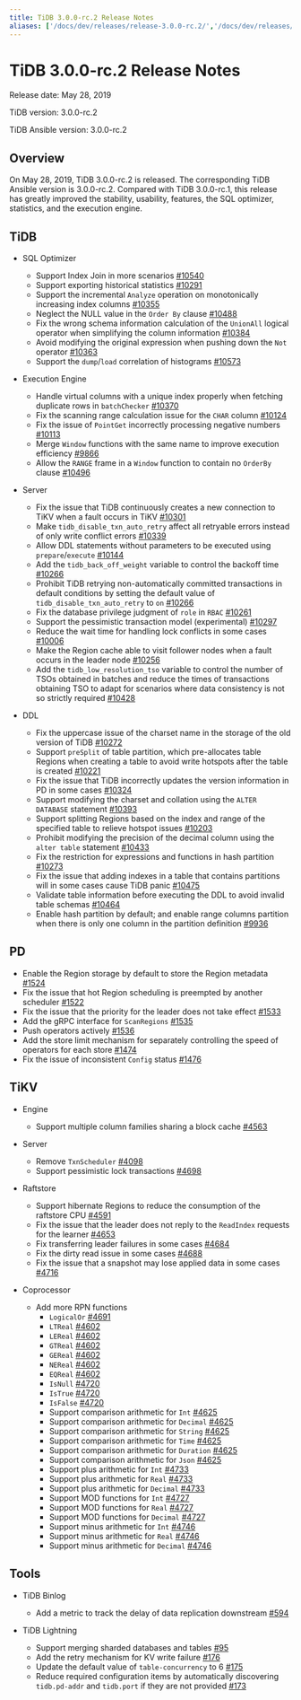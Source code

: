 ```yaml
---
title: TiDB 3.0.0-rc.2 Release Notes
aliases: ['/docs/dev/releases/release-3.0.0-rc.2/','/docs/dev/releases/3.0.0-rc.2/']
---
```


# TiDB 3.0.0-rc.2 Release Notes

Release date: May 28, 2019

TiDB version: 3.0.0-rc.2

TiDB Ansible version: 3.0.0-rc.2

## Overview

On May 28, 2019, TiDB 3.0.0-rc.2 is released. The corresponding TiDB Ansible version is 3.0.0-rc.2. Compared with TiDB 3.0.0-rc.1, this release has greatly improved the stability, usability, features, the SQL optimizer, statistics, and the execution engine.

## TiDB

+ SQL Optimizer
    - Support Index Join in more scenarios [#10540](https://github.com/pingcap/tidb/pull/10540)
    - Support exporting historical statistics [#10291](https://github.com/pingcap/tidb/pull/10291)
    - Support the incremental `Analyze` operation on monotonically increasing index columns [#10355](https://github.com/pingcap/tidb/pull/10355)
    - Neglect the NULL value in the `Order By` clause [#10488](https://github.com/pingcap/tidb/pull/10488)
    - Fix the wrong schema information calculation of the `UnionAll` logical operator when simplifying the column information [#10384](https://github.com/pingcap/tidb/pull/10384)
    - Avoid modifying the original expression when pushing down the `Not` operator [#10363](https://github.com/pingcap/tidb/pull/10363/files)
    - Support the `dump`/`load` correlation of histograms [#10573](https://github.com/pingcap/tidb/pull/10573)

+ Execution Engine
    - Handle virtual columns with a unique index properly when fetching duplicate rows in `batchChecker` [#10370](https://github.com/pingcap/tidb/pull/10370)
    - Fix the scanning range calculation issue for the `CHAR` column [#10124](https://github.com/pingcap/tidb/pull/10124)
    - Fix the issue of `PointGet` incorrectly processing negative numbers [#10113](https://github.com/pingcap/tidb/pull/10113)
    - Merge `Window` functions with the same name to improve execution efficiency [#9866](https://github.com/pingcap/tidb/pull/9866)
    - Allow the `RANGE` frame in a `Window` function to contain no `OrderBy` clause [#10496](https://github.com/pingcap/tidb/pull/10496)

+ Server
    - Fix the issue that TiDB continuously creates a new connection to TiKV when a fault occurs in TiKV [#10301](https://github.com/pingcap/tidb/pull/10301)
    - Make `tidb_disable_txn_auto_retry` affect all retryable errors instead of only write conflict errors [#10339](https://github.com/pingcap/tidb/pull/10339)
    - Allow DDL statements without parameters to be executed using `prepare`/`execute` [#10144](https://github.com/pingcap/tidb/pull/10144)
    - Add the `tidb_back_off_weight` variable to control the backoff time [#10266](https://github.com/pingcap/tidb/pull/10266)
    - Prohibit TiDB retrying non-automatically committed transactions in default conditions by setting the default value of `tidb_disable_txn_auto_retry` to `on` [#10266](https://github.com/pingcap/tidb/pull/10266)
    - Fix the database privilege judgment of `role` in `RBAC` [#10261](https://github.com/pingcap/tidb/pull/10261)
    - Support the pessimistic transaction model (experimental) [#10297](https://github.com/pingcap/tidb/pull/10297)
    - Reduce the wait time for handling lock conflicts in some cases [#10006](https://github.com/pingcap/tidb/pull/10006)
    - Make the Region cache able to visit follower nodes when a fault occurs in the leader node [#10256](https://github.com/pingcap/tidb/pull/10256)
    - Add the `tidb_low_resolution_tso` variable to control the number of TSOs obtained in batches and reduce the times of transactions obtaining TSO to adapt for scenarios where data consistency is not so strictly required [#10428](https://github.com/pingcap/tidb/pull/10428)

+ DDL
    - Fix the uppercase issue of the charset name in the storage of the old version of TiDB [#10272](https://github.com/pingcap/tidb/pull/10272)
    - Support `preSplit` of table partition, which pre-allocates table Regions when creating a table to avoid write hotspots after the table is created [#10221](https://github.com/pingcap/tidb/pull/10221)
    - Fix the issue that TiDB incorrectly updates the version information in PD in some cases [#10324](https://github.com/pingcap/tidb/pull/10324)
    - Support modifying the charset and collation using the `ALTER DATABASE` statement [#10393](https://github.com/pingcap/tidb/pull/10393)
    - Support splitting Regions based on the index and range of the specified table  to relieve hotspot issues [#10203](https://github.com/pingcap/tidb/pull/10203)
    - Prohibit modifying the precision of the decimal column using the `alter table` statement [#10433](https://github.com/pingcap/tidb/pull/10433)
    - Fix the restriction for expressions and functions in hash partition [#10273](https://github.com/pingcap/tidb/pull/10273)
    - Fix the issue that adding indexes in a table that contains partitions will in some cases cause TiDB panic [#10475](https://github.com/pingcap/tidb/pull/10475)
    - Validate table information before executing the DDL to avoid invalid table schemas [#10464](https://github.com/pingcap/tidb/pull/10464)
    - Enable hash partition by default; and enable range columns partition when there is only one column in the partition definition [#9936](https://github.com/pingcap/tidb/pull/9936)

## PD

- Enable the Region storage by default to store the Region metadata [#1524](https://github.com/pingcap/pd/pull/1524)
- Fix the issue that hot Region scheduling is preempted by another scheduler [#1522](https://github.com/pingcap/pd/pull/1522)
- Fix the issue that the priority for the leader does not take effect [#1533](https://github.com/pingcap/pd/pull/1533)
- Add the gRPC interface for `ScanRegions` [#1535](https://github.com/pingcap/pd/pull/1535)
- Push operators actively [#1536](https://github.com/pingcap/pd/pull/1536)
- Add the store limit mechanism for separately controlling the speed of operators for each store [#1474](https://github.com/pingcap/pd/pull/1474)
- Fix the issue of inconsistent `Config` status [#1476](https://github.com/pingcap/pd/pull/1476)

## TiKV

+ Engine
    - Support multiple column families sharing a block cache [#4563](https://github.com/tikv/tikv/pull/4563)

+ Server
    - Remove `TxnScheduler` [#4098](https://github.com/tikv/tikv/pull/4098)
    - Support pessimistic lock transactions [#4698](https://github.com/tikv/tikv/pull/4698)

+ Raftstore
    - Support hibernate Regions to reduce the consumption of the raftstore CPU [#4591](https://github.com/tikv/tikv/pull/4591)
    - Fix the issue that the leader does not reply to the `ReadIndex` requests for the learner [#4653](https://github.com/tikv/tikv/pull/4653)
    - Fix transferring leader failures in some cases [#4684](https://github.com/tikv/tikv/pull/4684)
    - Fix the dirty read issue in some cases [#4688](https://github.com/tikv/tikv/pull/4688)
    - Fix the issue that a snapshot may lose applied data in some cases [#4716](https://github.com/tikv/tikv/pull/4716)

+ Coprocessor
    - Add more RPN functions
        - `LogicalOr` [#4691](https://github.com/tikv/tikv/pull/4601)
        - `LTReal` [#4602](https://github.com/tikv/tikv/pull/4602)
        - `LEReal` [#4602](https://github.com/tikv/tikv/pull/4602)
        - `GTReal` [#4602](https://github.com/tikv/tikv/pull/4602)
        - `GEReal` [#4602](https://github.com/tikv/tikv/pull/4602)
        - `NEReal` [#4602](https://github.com/tikv/tikv/pull/4602)
        - `EQReal` [#4602](https://github.com/tikv/tikv/pull/4602)
        - `IsNull` [#4720](https://github.com/tikv/tikv/pull/4720)
        - `IsTrue` [#4720](https://github.com/tikv/tikv/pull/4720)
        - `IsFalse` [#4720](https://github.com/tikv/tikv/pull/4720)
        - Support comparison arithmetic for `Int` [#4625](https://github.com/tikv/tikv/pull/4625)
        - Support comparison arithmetic for `Decimal` [#4625](https://github.com/tikv/tikv/pull/4625)
        - Support comparison arithmetic for `String` [#4625](https://github.com/tikv/tikv/pull/4625)
        - Support comparison arithmetic for `Time` [#4625](https://github.com/tikv/tikv/pull/4625)
        - Support comparison arithmetic for `Duration` [#4625](https://github.com/tikv/tikv/pull/4625)
        - Support comparison arithmetic for `Json` [#4625](https://github.com/tikv/tikv/pull/4625)
        - Support plus arithmetic for `Int` [#4733](https://github.com/tikv/tikv/pull/4733)
        - Support plus arithmetic for `Real` [#4733](https://github.com/tikv/tikv/pull/4733)
        - Support plus arithmetic for `Decimal` [#4733](https://github.com/tikv/tikv/pull/4733)
        - Support MOD functions for `Int` [#4727](https://github.com/tikv/tikv/pull/4727)
        - Support MOD functions for `Real` [#4727](https://github.com/tikv/tikv/pull/4727)
        - Support MOD functions for `Decimal` [#4727](https://github.com/tikv/tikv/pull/4727)
        - Support minus arithmetic for `Int` [#4746](https://github.com/tikv/tikv/pull/4746)
        - Support minus arithmetic for `Real` [#4746](https://github.com/tikv/tikv/pull/4746)
        - Support minus arithmetic for `Decimal` [#4746](https://github.com/tikv/tikv/pull/4746)

## Tools

+ TiDB Binlog
    - Add a metric to track the delay of data replication downstream [#594](https://github.com/pingcap/tidb-binlog/pull/594)

+ TiDB Lightning

    - Support merging sharded databases and tables [#95](https://github.com/pingcap/tidb-lightning/pull/95)
    - Add the retry mechanism for KV write failure [#176](https://github.com/pingcap/tidb-lightning/pull/176)
    - Update the default value of `table-concurrency` to 6 [#175](https://github.com/pingcap/tidb-lightning/pull/175)
    - Reduce required configuration items by automatically discovering `tidb.pd-addr` and `tidb.port` if they are not provided [#173](https://github.com/pingcap/tidb-lightning/pull/173)

